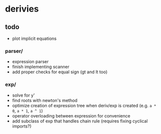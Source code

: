 # derivies

## todo

* plot implicit equations

### parser/

* expression parser
* finish implementing scanner
* add proper checks for equal sign (gt and lt too)

### exp/

* solve for y'
* find roots with newton's method
* optimize creation of expression tree when deriv/exp is created (e.g. `a * 0`, `a * 1`, `a ^ 1`)
* operator overloading between expression for convenience
* add subclass of exp that handles chain rule (requires fixing cyclical imports?)
